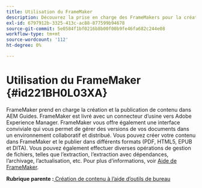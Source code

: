 ```yaml
---
title: Utilisation du FrameMaker
description: Découvrez la prise en charge des FrameMakers pour la création et la publication de contenu dans AEM Guides.
exl-id: 6797912b-3325-413c-ac88-877599b94678
source-git-commit: 5e0584f1bf0216b8b00f00b9fe46fa682c244e08
workflow-type: tm+mt
source-wordcount: '112'
ht-degree: 0%

---
```


# Utilisation du FrameMaker {#id221BH0L03XA}

FrameMaker prend en charge la création et la publication de contenu dans AEM Guides. FrameMaker est livré avec un connecteur d’usine vers Adobe Experience Manager. FrameMaker vous offre également une interface conviviale qui vous permet de gérer des versions de vos documents dans un environnement collaboratif et distribué. Vous pouvez créer votre contenu dans FrameMaker et le publier dans différents formats (PDF, HTML5, EPUB et DITA). Vous pouvez également effectuer diverses opérations de gestion de fichiers, telles que l’extraction, l’extraction avec dépendances, l’archivage, l’actualisation, etc. Pour plus d’informations, voir [Aide de FrameMaker](https://help.adobe.com/en_US/framemaker/using/index.html).

**Rubrique parente :**[ Création de contenu à l’aide d’outils de bureau](author-desktop-tools.md)
